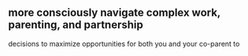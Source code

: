 ## more consciously navigate complex work, parenting, and partnership

decisions to maximize opportunities for both you and your co-parent to